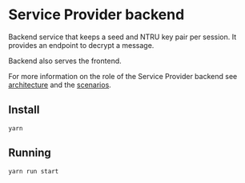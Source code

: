 # Service Provider backend

Backend service that keeps a seed and NTRU key pair per session. It provides an endpoint to decrypt a message.

Backend also serves the frontend.

For more information on the role of the Service Provider backend see [architecture](../../docs/architecture) and the [scenarios](../../docs/scenarios).

## Install

```
yarn
```

## Running

```
yarn run start
```
